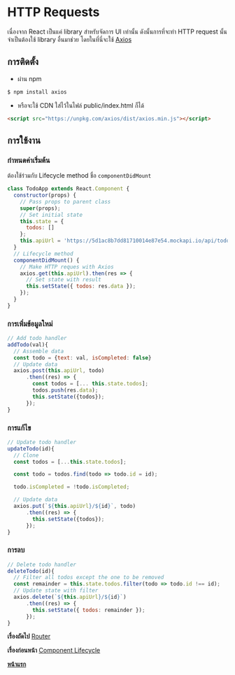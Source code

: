 # HTTP Requests

เนื่องจาก React เป็นแค่ library สำหรับจัดการ UI เท่านั้น ดังนั้นการที่จะทำ HTTP request นั้น จำเป็นต้องใช้ library อื่นมาช่วย โดยในที่นี่จะใช้ [Axios](https://github.com/axios/axios)

## การติดตั้ง

- ผ่าน npm

```bash
$ npm install axios
```

- หรือจะใช้ CDN ใส่ไว้ในไฟล์ public/index.html ก็ได้

```html
<script src="https://unpkg.com/axios/dist/axios.min.js"></script>
```

## การใช้งาน

### กำหนดค่าเริ่มต้น

ต้องใช้ร่วมกับ Lifecycle method ชื่อ `componentDidMount`

```jsx
class TodoApp extends React.Component {
  constructor(props) {
    // Pass props to parent class
    super(props);
    // Set initial state
    this.state = {
      todos: []
    };
    this.apiUrl = 'https://5d1ac8b7dd81710014e87e54.mockapi.io/api/todos';
  }
  // Lifecycle method
  componentDidMount() {
    // Make HTTP reques with Axios
    axios.get(this.apiUrl).then(res => {
      // Set state with result
      this.setState({ todos: res.data });
    });
  }
}
```

### การเพิ่มข้อมูลใหม่

```jsx
// Add todo handler
addTodo(val){
  // Assemble data
  const todo = {text: val, isCompleted: false}
  // Update data
  axios.post(this.apiUrl, todo)
      .then((res) => {
        const todos = [... this.state.todos];
        todos.push(res.data);
        this.setState({todos});
      });
}
```

### การแก้ไข

```jsx
// Update todo handler
updateTodo(id){
  // Clone
  const todos = [...this.state.todos];

  const todo = todos.find(todo => todo.id = id);

  todo.isCompleted = !todo.isCompleted;

  // Update data
  axios.put(`${this.apiUrl}/${id}`, todo)
      .then((res) => {
        this.setState({todos});
      });
}
```

### การลบ

```jsx
// Delete todo handler
deleteTodo(id){
  // Filter all todos except the one to be removed
  const remainder = this.state.todos.filter(todo => todo.id !== id);
  // Update state with filter
  axios.delete(`${this.apiUrl}/${id}`)
      .then((res) => {
        this.setState({ todos: remainder });
      });
}
```

**เรื่องถัดไป** [Router](https://github.com/somprasongd/todo-react-app/tree/6-router)

**เรื่องก่อนหน้า** [Component Lifecycle](https://github.com/somprasongd/todo-react-app/tree/4-lifecycle)

**[หน้าแรก](https://github.com/somprasongd/todo-react-app)**
